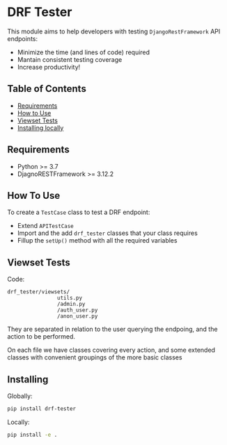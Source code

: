 # DRF Tester

This module aims to help developers with testing `DjangoRestFramework` API endpoints:

- Minimize the time (and lines of code) required
- Mantain consistent testing coverage
- Increase productivity!

## Table of Contents

- [Requirements](#requirements)
- [How to Use](#how-to-use)
- [Viewset Tests](#viewset-tests)
- [Installing locally](#installing-locally)

## Requirements

- Python >= 3.7
- DjagnoRESTFramework >= 3.12.2


## How To Use


To create a `TestCase` class to test a DRF endpoint:

- Extend `APITestCase`
- Import and the add `drf_tester` classes that your class requires
- Fillup the `setUp()` method with all the required variables


## Viewset Tests

Code:

```
drf_tester/viewsets/
                utils.py
                /admin.py
                /auth_user.py
                /anon_user.py

```

They are separated in relation to the user querying the endpoing, and the action to be performed.

On each file we have classes covering every action, and some extended classes with convenient groupings of the more basic classes



## Installing


Globally:

```bash
pip install drf-tester
```

Locally:

```bash
pip install -e .
```

